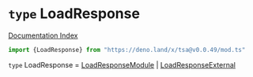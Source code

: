 # `type` LoadResponse

[Documentation Index](../README.md)

```ts
import {LoadResponse} from "https://deno.land/x/tsa@v0.0.49/mod.ts"
```

`type` LoadResponse = [LoadResponseModule](../interface.LoadResponseModule/README.md) | [LoadResponseExternal](../interface.LoadResponseExternal/README.md)